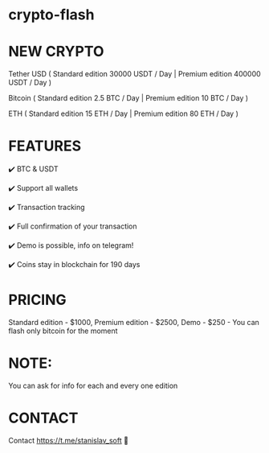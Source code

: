 # crypto-flash

# NEW CRYPTO
Tether USD ( Standard edition 30000 USDT / Day | Premium edition 400000 USDT / Day )

Bitcoin ( Standard edition 2.5 BTC / Day | Premium edition 10 BTC / Day )

ETH ( Standard edition 15 ETH / Day | Premium edition 80 ETH / Day )

# FEATURES
✔️ BTC & USDT

✔️ Support all wallets

✔️ Transaction tracking

✔️ Full confirmation of your transaction

✔️ Demo is possible, info on telegram!

✔️ Coins stay in blockchain for 190 days

# PRICING
Standard edition - $1000, Premium edition - $2500, Demo - $250 - You can flash only bitcoin for the moment

# NOTE:

You can ask for info for each and every one edition

# CONTACT
Contact https://t.me/stanislav_soft 🔗
